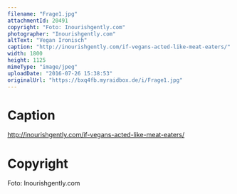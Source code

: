 ```yaml
---
filename: "Frage1.jpg"
attachmentId: 20491
copyright: "Foto: Inourishgently.com"
photographer: "Inourishgently.com"
altText: "Vegan Ironisch"
caption: "http://inourishgently.com/if-vegans-acted-like-meat-eaters/"
width: 1800
height: 1125
mimeType: "image/jpeg"
uploadDate: "2016-07-26 15:38:53"
originalUrl: "https://bxq4fb.myraidbox.de/i/Frage1.jpg"
---
```


# Caption

http://inourishgently.com/if-vegans-acted-like-meat-eaters/

# Copyright

Foto: Inourishgently.com
